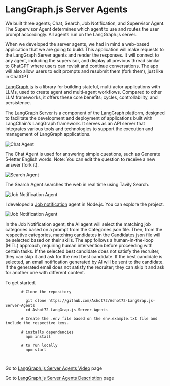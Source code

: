 # LangGraph.js Server Agents
We built three agents; Chat, Search, Job Notification, and Supervisor Agent. The Supervisor Agent determines which agent to use and routes the user prompt accordingly. All agents run on the LangGraph.js server.

When we developed the server agents, we had in mind a web-based application that we are going to build. This application will make requests to the LangGraph Server agents and render the responses. It will connect to any agent, including the supervisor, and display all previous thread similar to ChatGPT where users can revisit and continue conversations. The app will also allow users to edit prompts and resubmit them (fork them), just like in ChatGPT

[LangGraph.js](https://langchain-ai.github.io/langgraphjs/) is a library for building stateful, multi-actor applications with LLMs, used to create agent and multi-agent workflows. Compared to other LLM frameworks, it offers these core benefits; cycles, controllability, and persistence.

The [LangGraph Server](https://langchain-ai.github.io/langgraphjs/concepts/langgraph_server/) is a component of the LangGraph platform, designed to facilitate the development and deployment of applications built with LangChain's LangGraph framework. It serves as an API server that integrates various tools and technologies to support the execution and management of LangGraph applications.

![Chat Agent](https://github.com/Ashot72/Ashot72-LangGrap.js/multimodal.png)

The Chat Agent is used for answering simple questions, such as Generate 5-letter English words. Note: You can edit the question to receive a new answer (fork it).

![Search Agent](https://github.com/Ashot72/Ashot72-LangGrap.js/multimodal.png)

The Search Agent searches the web in real time using Tavily Search.

![Job Notification Agent](https://github.com/Ashot72/Ashot72-LangGrap.js/multimodal.png)

I developed a [Job notification](https://github.com/Ashot72/Job-Interview-Notification-AI-Agent-LangGraph-JS)  agent in Node.js. You can explore the project.

![Job Notification Agent](https://github.com/Ashot72/Ashot72-LangGrap.js/multimodal.png)

In the Job Notification agent, the AI agent will select the matching job categories based on a prompt from the Categories.json file. Then, from the respective categories, matching candidates in the Candidates.json file will be selected based on their skills. The app follows a human-in-the-loop (HITL) approach, requiring human intervention before proceeding with certain tasks. If the selected best candidate does not satisfy the recruiter, they can skip it and ask for the next best candidate. If the best candidate is selected, an email notification generated by AI will be sent to the candidate. If the 
generated email does not satisfy the recruiter; they can skip it and ask for another one with different content.

To get started.
```
       # Clone the repository

         git clone https://github.com/Ashot72/Ashot72-LangGrap.js-Server-Agents
         cd Ashot72-LangGrap.js-Server-Agents

       # Create the .env file based on the env.example.txt file and include the respective keys.
       
       # installs dependencies
         npm install

       # to run locally
         npm start
    
         
```

Go to [LangGraph.js Server Agents Video](https://youtu.be/MWhVpp1roKk) page

Go to [LangGraph.js Server Agents Description](https://github.com/Ashot72/Ashot72-LangGrap.js/doc.html) page
